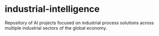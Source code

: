 # industrial-intelligence
Repository of AI projects focused on industrial process solutions across multiple industrial sectors of the global economy.

